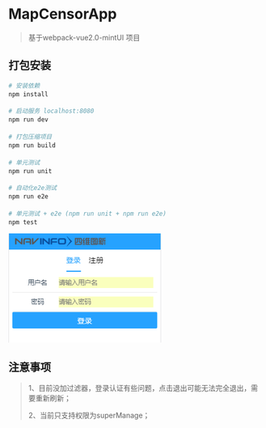 # MapCensorApp

> 基于webpack-vue2.0-mintUI 项目

## 打包安装

``` bash
# 安装依赖
npm install
 
# 启动服务 localhost:8080
npm run dev
 
# 打包压缩项目
npm run build
 
# 单元测试
npm run unit
 
# 自动化e2e测试
npm run e2e
 
# 单元测试 + e2e (npm run unit + npm run e2e)
npm test
```

![登录](https://raw.githubusercontent.com/wangmingdong/docImg/master/1.png)

## 注意事项

> 1、目前没加过滤器，登录认证有些问题，点击退出可能无法完全退出，需要重新刷新；
>
> 2、当前只支持权限为superManage；
